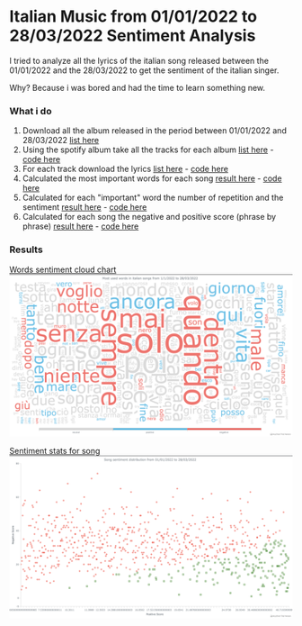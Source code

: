 # Italian Music from 01/01/2022 to 28/03/2022 Sentiment Analysis 

I tried to analyze all the lyrics of the italian song released between the 01/01/2022 and the 28/03/2022 to get the sentiment of the italian singer.

Why? Because i was bored and had the time to learn something new.

### What i do

1. Download all the album released in the period between 01/01/2022 and 28/03/2022 [list here](https://github.com/thecreazy/Italian-Music-Trends/blob/main/files/albums/albums.csv)
2. Using the spotify album take all the tracks for each album [list here](https://github.com/thecreazy/Italian-Music-Trends/blob/main/files/albums/tracks.json) - [code here](https://github.com/thecreazy/Italian-Music-Trends/blob/main/src/findListOfSongs/main.js)
3. For each track download the lyrics [list here](https://github.com/thecreazy/Italian-Music-Trends/tree/main/files/tracks) - [code here](https://github.com/thecreazy/Italian-Music-Trends/tree/main/src/downloadLyrics)
4. Calculated the most important words for each song [result here](https://github.com/thecreazy/Italian-Music-Trends/blob/main/files/calculated/wordsForLyrics.json) - [code here](https://github.com/thecreazy/Italian-Music-Trends/tree/main/src/lyricsToWords)
5. Calculated for each "important" word the number of repetition and the sentiment [result here](https://github.com/thecreazy/Italian-Music-Trends/blob/main/files/calculated/wordsStats.json) - [code here](https://github.com/thecreazy/Italian-Music-Trends/tree/main/src/createWordsStats)
6. Calculated for each song the negative and positive score (phrase by phrase) [result here](https://github.com/thecreazy/Italian-Music-Trends/blob/main/files/calculated/phasesStats.json) - [code here](https://github.com/thecreazy/Italian-Music-Trends/tree/main/src/createPhasesStats)

### Results

<a href="https://thecreazy.github.io/Italian-Music-Trends/words-cloud/">Words sentiment cloud chart</a>
<img src="https://raw.githubusercontent.com/thecreazy/Italian-Music-Trends/main/docs/cloud.png">

<a href="https://thecreazy.github.io/Italian-Music-Trends/phases-stats/">Sentiment stats for song</a>
<img src="https://raw.githubusercontent.com/thecreazy/Italian-Music-Trends/main/docs/py-sentiment.png">